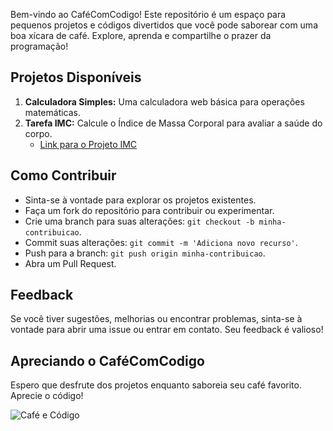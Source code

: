 
Bem-vindo ao CaféComCodigo! Este repositório é um espaço para pequenos projetos e códigos divertidos que você pode saborear com uma boa xícara de café. Explore, aprenda e compartilhe o prazer da programação!

## Projetos Disponíveis

1. **Calculadora Simples:** Uma calculadora web básica para operações matemáticas.
2. **Tarefa IMC:** Calcule o Índice de Massa Corporal para avaliar a saúde do corpo.
   - [Link para o Projeto IMC](#)

## Como Contribuir

- Sinta-se à vontade para explorar os projetos existentes.
- Faça um fork do repositório para contribuir ou experimentar.
- Crie uma branch para suas alterações: `git checkout -b minha-contribuicao`.
- Commit suas alterações: `git commit -m 'Adiciona novo recurso'`.
- Push para a branch: `git push origin minha-contribuicao`.
- Abra um Pull Request.

## Feedback

Se você tiver sugestões, melhorias ou encontrar problemas, sinta-se à vontade para abrir uma issue ou entrar em contato. Seu feedback é valioso!

## Apreciando o CaféComCodigo

Espero que desfrute dos projetos enquanto saboreia seu café favorito. Aprecie o código!

![Café e Código](link_para_imagem.jpg)

